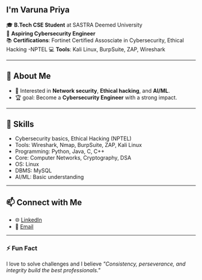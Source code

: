 ## I'm Varuna Priya 

🎓 **B.Tech CSE Student** at SASTRA Deemed University  
🔐 **Aspiring Cybersecurity Engineer**  
📚 **Certifications**: Fortinet Certified Assosciate in Cybersecurity, Ethical Hacking -NPTEL
💻 **Tools**: Kali Linux, BurpSuite, ZAP, Wireshark
 

---

## 🚀 About Me
 
- 🔎 Interested in **Network security**, **Ethical hacking**, and **AI/ML**.   
- 🏆 goal: Become a **Cybersecurity Engineer** with a strong impact.

---

## 💪 Skills
- Cybersecurity basics, Ethical Hacking (NPTEL)
- Tools: Wireshark, Nmap, BurpSuite, ZAP, Kali Linux
- Programming: Python, Java, C, C++
- Core: Computer Networks, Cryptography, DSA
- OS: Linux
- DBMS: MySQL
- AI/ML: Basic understanding

---


## 📫 Connect with Me
- 🌐 [LinkedIn](www.linkedin.com/in/varuna-priya-n-a7b428321)
- 📧 [Email](varunavee.427@gmail.com)

---

### ⚡ Fun Fact
I love to solve challenges and I believe *"Consistency, perseverance, and integrity build the best professionals."*



